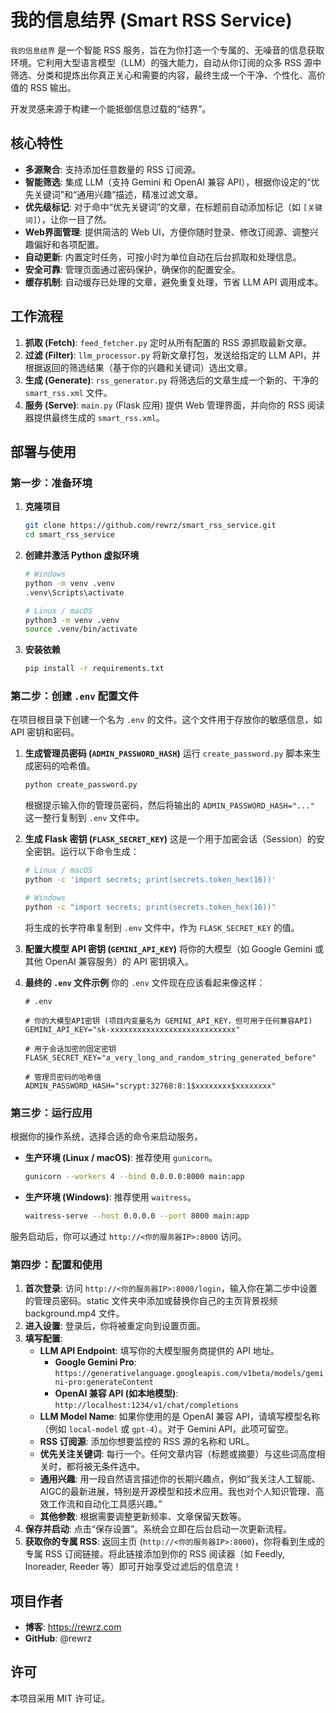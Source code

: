 # 我的信息结界 (Smart RSS Service)

`我的信息结界` 是一个智能 RSS 服务，旨在为你打造一个专属的、无噪音的信息获取环境。它利用大型语言模型（LLM）的强大能力，自动从你订阅的众多 RSS 源中筛选、分类和提炼出你真正关心和需要的内容，最终生成一个干净、个性化、高价值的 RSS 输出。

开发灵感来源于构建一个能抵御信息过载的“结界”。

## 核心特性

*   **多源聚合**: 支持添加任意数量的 RSS 订阅源。
*   **智能筛选**: 集成 LLM（支持 Gemini 和 OpenAI 兼容 API），根据你设定的“优先关键词”和“通用兴趣”描述，精准过滤文章。
*   **优先级标记**: 对于命中“优先关键词”的文章，在标题前自动添加标记（如 `[关键词]`），让你一目了然。
*   **Web界面管理**: 提供简洁的 Web UI，方便你随时登录、修改订阅源、调整兴趣偏好和各项配置。
*   **自动更新**: 内置定时任务，可按小时为单位自动在后台抓取和处理信息。
*   **安全可靠**: 管理页面通过密码保护，确保你的配置安全。
*   **缓存机制**: 自动缓存已处理的文章，避免重复处理，节省 LLM API 调用成本。

## 工作流程

1.  **抓取 (Fetch)**: `feed_fetcher.py` 定时从所有配置的 RSS 源抓取最新文章。
2.  **过滤 (Filter)**: `llm_processor.py` 将新文章打包，发送给指定的 LLM API，并根据返回的筛选结果（基于你的兴趣和关键词）选出文章。
3.  **生成 (Generate)**: `rss_generator.py` 将筛选后的文章生成一个新的、干净的 `smart_rss.xml` 文件。
4.  **服务 (Serve)**: `main.py` (Flask 应用) 提供 Web 管理界面，并向你的 RSS 阅读器提供最终生成的 `smart_rss.xml`。

## 部署与使用

### 第一步：准备环境

1.  **克隆项目**
    ```bash
    git clone https://github.com/rewrz/smart_rss_service.git
    cd smart_rss_service
    ```

2.  **创建并激活 Python 虚拟环境**
    ```bash
    # Windows
    python -m venv .venv
    .venv\Scripts\activate

    # Linux / macOS
    python3 -m venv .venv
    source .venv/bin/activate
    ```

3.  **安装依赖**
    ```bash
    pip install -r requirements.txt
    ```

### 第二步：创建 `.env` 配置文件

在项目根目录下创建一个名为 `.env` 的文件。这个文件用于存放你的敏感信息，如 API 密钥和密码。

1.  **生成管理员密码 (`ADMIN_PASSWORD_HASH`)**
    运行 `create_password.py` 脚本来生成密码的哈希值。
    ```bash
    python create_password.py
    ```
    根据提示输入你的管理员密码，然后将输出的 `ADMIN_PASSWORD_HASH="..."` 这一整行复制到 `.env` 文件中。

2.  **生成 Flask 密钥 (`FLASK_SECRET_KEY`)**
    这是一个用于加密会话（Session）的安全密钥。运行以下命令生成：
    ```bash
    # Linux / macOS
    python -c 'import secrets; print(secrets.token_hex(16))'

    # Windows
    python -c "import secrets; print(secrets.token_hex(16))"
    ```
    将生成的长字符串复制到 `.env` 文件中，作为 `FLASK_SECRET_KEY` 的值。

3.  **配置大模型 API 密钥 (`GEMINI_API_KEY`)**
    将你的大模型（如 Google Gemini 或其他 OpenAI 兼容服务）的 API 密钥填入。

4.  **最终的 `.env` 文件示例**
    你的 `.env` 文件现在应该看起来像这样：
    ```env
    # .env

    # 你的大模型API密钥 (项目内变量名为 GEMINI_API_KEY，但可用于任何兼容API)
    GEMINI_API_KEY="sk-xxxxxxxxxxxxxxxxxxxxxxxxxxxx"

    # 用于会话加密的固定密钥
    FLASK_SECRET_KEY="a_very_long_and_random_string_generated_before"

    # 管理员密码的哈希值
    ADMIN_PASSWORD_HASH="scrypt:32768:8:1$xxxxxxxx$xxxxxxxx"
    ```

### 第三步：运行应用

根据你的操作系统，选择合适的命令来启动服务。

*   **生产环境 (Linux / macOS)**: 推荐使用 `gunicorn`。
    ```bash
    gunicorn --workers 4 --bind 0.0.0.0:8000 main:app
    ```

*   **生产环境 (Windows)**: 推荐使用 `waitress`。
    ```bash
    waitress-serve --host 0.0.0.0 --port 8000 main:app
    ```
服务启动后，你可以通过 `http://<你的服务器IP>:8000` 访问。

### 第四步：配置和使用

1.  **首次登录**: 访问 `http://<你的服务器IP>:8000/login`，输入你在第二步中设置的管理员密码。static 文件夹中添加或替换你自己的主页背景视频 background.mp4 文件。
2.  **进入设置**: 登录后，你将被重定向到设置页面。
3.  **填写配置**:
    *   **LLM API Endpoint**: 填写你的大模型服务商提供的 API 地址。
        *   **Google Gemini Pro**: `https://generativelanguage.googleapis.com/v1beta/models/gemini-pro:generateContent`
        *   **OpenAI 兼容 API (如本地模型)**: `http://localhost:1234/v1/chat/completions`
    *   **LLM Model Name**: 如果你使用的是 OpenAI 兼容 API，请填写模型名称（例如 `local-model` 或 `gpt-4`）。对于 Gemini API，此项可留空。
    *   **RSS 订阅源**: 添加你想要监控的 RSS 源的名称和 URL。
    *   **优先关注关键词**: 每行一个。任何文章内容（标题或摘要）与这些词高度相关时，都将被无条件选中。
    *   **通用兴趣**: 用一段自然语言描述你的长期兴趣点，例如“我关注人工智能、AIGC的最新进展，特别是开源模型和技术应用。我也对个人知识管理、高效工作流和自动化工具感兴趣。”
    *   **其他参数**: 根据需要调整更新频率、文章保留天数等。
4.  **保存并启动**: 点击“保存设置”。系统会立即在后台启动一次更新流程。
5.  **获取你的专属 RSS**: 返回主页 (`http://<你的服务器IP>:8000`)，你将看到生成的专属 RSS 订阅链接。将此链接添加到你的 RSS 阅读器（如 Feedly, Inoreader, Reeder 等）即可开始享受过滤后的信息流！

## 项目作者

*   **博客**: https://rewrz.com
*   **GitHub**: @rewrz

## 许可

本项目采用 MIT 许可证。